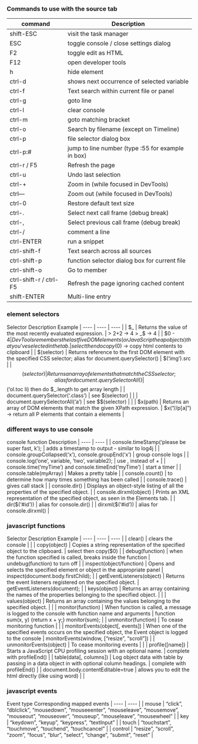 ### Commands to use with the source tab

| command | Description | 
| ---- | ---- |
| shift-ESC | visit the task manager |
| ESC | toggle console / close settings dialog |
| F2 | toggle edit as HTML |
| F12 | open developer tools |
| h | hide element |
| ctrl-d | shows next occurrence of selected variable |
| ctrl-f | Text search within current file or panel |
| ctrl-g | goto line |
| ctrl-l | clear console |
| ctrl-m | goto matching bracket |
| ctrl-o | Search by filename (except on Timeline) |
| ctrl-p | file selector dialog box |
| ctrl-p:# | jump to line number (type :55 for example in box) |
| ctrl-r / F5 | Refresh the page |
| ctrl-u | Undo last selection |
| ctrl-+ | Zoom in (while focused in DevTools) |
| ctrl— | Zoom out (while focused in DevTools) |
| ctrl-0 | Restore default text size |
| ctrl-. | Select next call frame (debug break) |
| ctrl-, | Select previous call frame (debug break) |
| ctrl-/ | comment a line |
| ctrl-ENTER | run a snippet |
| ctrl-shift-f | Text search across all sources |
| ctrl-shift-p | function selector dialog box for current file |
| ctrl-shift-o | Go to member |
| ctrl-shift-r / ctrl-F5 | Refresh the page ignoring cached content |
| shift-ENTER | Multi-line entry |

### element selectors

Selector 	Description 	Example
| ---- | ---- | ---- |
| $_ | Returns the value of the most recently evaluated expression. | > 2+2 -> 4 > _$ -> 4 |
| $0 - $4 | Dev Tools remembers the last five DOM elements (or JavaScript heap objects) that you’ve selected in the tab. | select then do copy($0) -> copy html contents to clipboard |
| $(selector) | Returns reference to the first DOM element with the specified CSS selector; alias for document.querySelector() | $(‘img’).src |
| $$(selector) | Returns an array of elements that match the CSS selector; alias for document.querySelectorAll() | $$(‘ol.toc li) then do $_.length to get array length |
| document.querySelector(‘.class’) | see $(selector) 	 | | 
| document.querySelectorAll(‘a’) | see $$(selector) 	 | | 
| $x(path) | Returns an array of DOM elements that match the given XPath expression. | $x(“//p[a]”) -> return all P elements that contain a elements |

### different ways to use console

console function 	Description
| ---- | ---- |
| console.timeStamp(‘please be super fast, k’); | adds a timestamp to output - similar to log4j |
| console.groupCollapsed(‘x’), console.groupEnd(‘x’) | group console logs |
| console.log(‘one’, variable, ‘two’, variable2); | use , instead of + |
| console.time(‘myTime’) and console.timeEnd(‘myTime’) | start a timer |
| console.table(myArray) | Makes a pretty table |
| console.count() | to determine how many times something has been called |
| console.trace() | gives call stack |
| console.dir() | Displays an object-style listing of all the properties of the specified object. |
| console.dirxml(object) | Prints an XML representation of the specified object, as seen in the Elements tab. |
| dir($(‘#id’)) | alias for console.dir() |
| dirxml($(‘#id’)) | alias for console.dirxml() |

### javascript functions

Selector 	Description 	Example
| ---- | ---- | ---- |
| clear() | clears the console 	 | | 
| copy(object) | Copies a string representation of the specified object to the clipboard. | select then copy($0) |
| debug(function) | when the function specified is called, breaks inside the function | undebug(function) to turn off |
| inspect(object/function) | Opens and selects the specified element or object in the appropriate panel | inspect(document.body.firstChild); |
| getEventListeners(object) | Returns the event listeners registered on the specified object. | getEventListeners(document); |
| keys(object) | Returns an array containing the names of the properties belonging to the specified object. 	 | | 
| values(object) | Returns an array containing the values belonging to the specified object. 	 | | 
| monitor(function) | When function is called, a message is logged to the console with function name and arguments | function sum(x, y) {return x + y;} monitor(sum); |
| unmonitor(function) | To cease monitoring function 	 | | 
| monitorEvents(object[, events]) | When one of the specified events occurs on the specified object, the Event object is logged to the console | monitorEvents(window, [“resize”, “scroll”]) |
| unmonitorEvents(object) | To cease monitoring events 	 | | 
| profile([name]) | Starts a JavaScript CPU profiling session with an optional name. | complete with profileEnd() |
| table(data[, columns]) | Log object data with table by passing in a data object in with optional column headings. | complete with profileEnd() |
| document.body.contentEditable=true | allows you to edit the html directly (like using word) | | 

### javascript events

Event type 	Corresponding mapped events
| ---- | ---- |
| mouse | “click”, “dblclick”, “mousedown”, “mouseeenter”, “mouseleave”, “mousemove”, “mouseout”, “mouseover”, “mouseup”, “mouseleave”, “mousewheel” |
| key | “keydown”, “keyup”, “keypress”, “textInput” |
| touch | “touchstart”, “touchmove”, “touchend”, “touchcancel” |
| control | “resize”, “scroll”, “zoom”, “focus”, “blur”, “select”, “change”, “submit”, “reset” |
